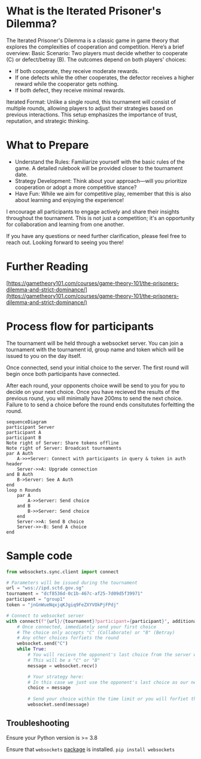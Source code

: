 # What is the Iterated Prisoner's Dilemma?

The Iterated Prisoner's Dilemma is a classic game in game theory that explores the complexities of cooperation and competition. Here’s a brief overview:
Basic Scenario: Two players must decide whether to cooperate (C) or defect/betray (B). The outcomes depend on both players' choices:
- If both cooperate, they receive moderate rewards.
- If one defects while the other cooperates, the defector receives a higher reward while the cooperator gets nothing.
- If both defect, they receive minimal rewards.

Iterated Format: Unlike a single round, this tournament will consist of multiple rounds, allowing players to adjust their strategies based on previous interactions. This setup emphasizes the importance of trust, reputation, and strategic thinking.

# What to Prepare
- Understand the Rules: Familiarize yourself with the basic rules of the game. A detailed rulebook will be provided closer to the tournament date.
- Strategy Development: Think about your approach—will you prioritize cooperation or adopt a more competitive stance?
- Have Fun: While we aim for competitive play, remember that this is also about learning and enjoying the experience!

I encourage all participants to engage actively and share their insights throughout the tournament. This is not just a competition; it's an opportunity for collaboration and learning from one another.

If you have any questions or need further clarification, please feel free to reach out.
Looking forward to seeing you there!

# Further Reading

[https://gametheory101.com/courses/game-theory-101/the-prisoners-dilemma-and-strict-dominance/](https://gametheory101.com/courses/game-theory-101/the-prisoners-dilemma-and-strict-dominance/)

# Process flow for participants

The tournament will be held through a websocket server. You can join a tournament with the tournament id, group name and token which will be issued to you on the day itself.

Once connected, send your initial choice to the server. The first round will begin once both participants have connected.

After each round, your opponents choice wwill be send to you for you to decide on your next choice. Once you have recieved the results of the previous round, you will minimally have 200ms to send the next choice. Failure to to send a choice before the round ends consitututes forfeitting the round.

```mermaid
sequenceDiagram
participant Server
participant A
participant B
Note right of Server: Share tokens offline
Note right of Server: Broadcast tournaments
par A Auth
    A->>+Server: Connect with participants in query & token in auth header
    Server->>A: Upgrade connection
and B Auth
    B->Server: See A Auth
end
loop n Rounds
    par A
        A->>Server: Send choice
    and B
        B->>Server: Send choice
    end
    Server->>A: Send B choice
    Server->>-B: Send A choice
end
```

# Sample code

```python
from websockets.sync.client import connect

# Parameters will be issued during the tournament
url = "wss://ipd.sctd.gov.sg"
tournament = "dcf8536d-0c1b-467c-af25-7d09d5f39971"
participant = "group1"
token = "jnGnWueNqxjqKJgiq9FeZXYVOkPjFPdj"

# Connect to websocket server
with connect(f"{url}/{tournament}?participant={participant}", additional_headers={'authorization': token}) as websocket:
    # Once connected, immediately send your first choice
    # The choice only accepts "C" (Collaborate) or "B" (Betray)
    # Any other choices forfiets the round
    websocket.send("C")
    while True:
        # You will recieve the opponent's last choice from the server when the round is over
        # This will be a "C" or "B"
        message = websocket.recv()

        # Your strategy here:
        # In this case we just use the opponent's last choice as our next choice
        choice = message
        
        # Send your choice within the time limit or you will forfiet the round
        websocket.send(message)
```

## Troubleshooting

Ensure your Python version is >= 3.8

Ensure that `websockets` [package](https://pypi.org/project/websockets/) is installed. `pip install websockets`
